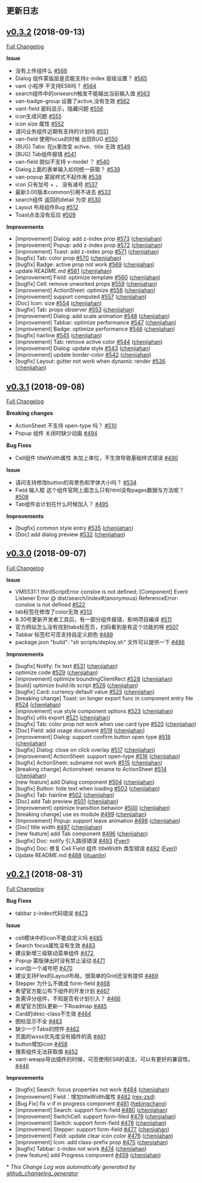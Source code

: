 ## 更新日志

## [v0.3.2](https://github.com/youzan/vant-weapp/tree/v0.3.2) (2018-09-13)
[Full Changelog](https://github.com/youzan/vant-weapp/compare/v0.3.1...v0.3.2)

**Issue**

- 没有上传组件么 [\#568](https://github.com/youzan/vant-weapp/issues/568)
- Dialog 组件蒙版层是否能支持z-index 层级设置？ [\#565](https://github.com/youzan/vant-weapp/issues/565)
- vant 小程序 不支持ES6吗？ [\#564](https://github.com/youzan/vant-weapp/issues/564)
- search组件中的onsearch触发不能输出当前输入值 [\#563](https://github.com/youzan/vant-weapp/issues/563)
- van-badge-group 设置了active,没有生效 [\#562](https://github.com/youzan/vant-weapp/issues/562)
- vant-field 密码显示，隐藏问题 [\#556](https://github.com/youzan/vant-weapp/issues/556)
- icon生成问题 [\#555](https://github.com/youzan/vant-weapp/issues/555)
- icon size 属性 [\#552](https://github.com/youzan/vant-weapp/issues/552)
- 请问业务组件近期有支持的计划吗 [\#551](https://github.com/youzan/vant-weapp/issues/551)
- van-field 使用focus的时候 出现BUG [\#550](https://github.com/youzan/vant-weapp/issues/550)
- \[BUG\] Tabs: 在js里改变 active、title 无效 [\#549](https://github.com/youzan/vant-weapp/issues/549)
- \[BUG\] Tab组件报错 [\#541](https://github.com/youzan/vant-weapp/issues/541)
- van-field 貌似不支持 v-model ？ [\#540](https://github.com/youzan/vant-weapp/issues/540)
- Dialog上面的表单输入如何统一获取？ [\#539](https://github.com/youzan/vant-weapp/issues/539)
- van-popup 蒙层样式不起作用 [\#538](https://github.com/youzan/vant-weapp/issues/538)
- icon 只有加号 +  ，  没有减号 [\#537](https://github.com/youzan/vant-weapp/issues/537)
- 最新3.00版本common引用不进去 [\#533](https://github.com/youzan/vant-weapp/issues/533)
- search组件 返回的detail 为空 [\#530](https://github.com/youzan/vant-weapp/issues/530)
- Layout 布局组件Bug [\#512](https://github.com/youzan/vant-weapp/issues/512)
- Toast点击没有反应 [\#509](https://github.com/youzan/vant-weapp/issues/509)

**Improvements**

- \[improvement\] Dialog: add z-index prop [\#573](https://github.com/youzan/vant-weapp/pull/573) ([chenjiahan](https://github.com/chenjiahan))
- \[improvement\] Popup: add z-index prop [\#572](https://github.com/youzan/vant-weapp/pull/572) ([chenjiahan](https://github.com/chenjiahan))
- \[improvement\] Toast: add z-index prop [\#571](https://github.com/youzan/vant-weapp/pull/571) ([chenjiahan](https://github.com/chenjiahan))
- \[bugfix\] Tab: color prop [\#570](https://github.com/youzan/vant-weapp/pull/570) ([chenjiahan](https://github.com/chenjiahan))
- \[bugfix\] Badge: active prop not work [\#569](https://github.com/youzan/vant-weapp/pull/569) ([chenjiahan](https://github.com/chenjiahan))
- update README.md [\#561](https://github.com/youzan/vant-weapp/pull/561) ([chenjiahan](https://github.com/chenjiahan))
- \[improvement\] Field: optimize template [\#560](https://github.com/youzan/vant-weapp/pull/560) ([chenjiahan](https://github.com/chenjiahan))
- \[bugfix\] Cell: remove unworked props [\#559](https://github.com/youzan/vant-weapp/pull/559) ([chenjiahan](https://github.com/chenjiahan))
- \[improvement\] ActionSheet: optimize [\#558](https://github.com/youzan/vant-weapp/pull/558) ([chenjiahan](https://github.com/chenjiahan))
- \[improvement\] support computed [\#557](https://github.com/youzan/vant-weapp/pull/557) ([chenjiahan](https://github.com/chenjiahan))
- \[Doc\] Icon: size [\#554](https://github.com/youzan/vant-weapp/pull/554) ([chenjiahan](https://github.com/chenjiahan))
- \[bugfix\] Tab: props observer [\#553](https://github.com/youzan/vant-weapp/pull/553) ([chenjiahan](https://github.com/chenjiahan))
- \[improvement\] Dialog: add scale animation [\#548](https://github.com/youzan/vant-weapp/pull/548) ([chenjiahan](https://github.com/chenjiahan))
- \[improvement\] Tabbar: optimize performance [\#547](https://github.com/youzan/vant-weapp/pull/547) ([chenjiahan](https://github.com/chenjiahan))
- \[improvement\] Badge: optimize performance [\#546](https://github.com/youzan/vant-weapp/pull/546) ([chenjiahan](https://github.com/chenjiahan))
- \[bugfix\] hairline [\#545](https://github.com/youzan/vant-weapp/pull/545) ([chenjiahan](https://github.com/chenjiahan))
- \[improvement\] Tab: remove active color [\#544](https://github.com/youzan/vant-weapp/pull/544) ([chenjiahan](https://github.com/chenjiahan))
- \[improvement\] Dialog: update style [\#543](https://github.com/youzan/vant-weapp/pull/543) ([chenjiahan](https://github.com/chenjiahan))
- \[improvement\] update border-color [\#542](https://github.com/youzan/vant-weapp/pull/542) ([chenjiahan](https://github.com/chenjiahan))
- \[bugfix\] Layout: gutter not work when dynamic render [\#536](https://github.com/youzan/vant-weapp/pull/536) ([chenjiahan](https://github.com/chenjiahan))

## [v0.3.1](https://github.com/youzan/vant-weapp/tree/v0.3.1) (2018-09-08)
[Full Changelog](https://github.com/youzan/vant-weapp/compare/v0.3.0...v0.3.1)

**Breaking changes**

- ActionSheet 不支持 open-type 吗？ [\#510](https://github.com/youzan/vant-weapp/issues/510)
- Popup 组件 关闭时缺少动画 [\#494](https://github.com/youzan/vant-weapp/issues/494)

**Bug Fixes**

- Cell组件 titleWidth属性 未加上单位，不生效导致基础样式错误 [\#490](https://github.com/youzan/vant-weapp/issues/490)

**Issue**

- 请问支持修改button的背景色和字体大小吗？ [\#534](https://github.com/youzan/vant-weapp/issues/534)
- Field 输入框 这个组件官网上面怎么只有html没有pages数据与方法呢？ [\#508](https://github.com/youzan/vant-weapp/issues/508)
- Tab组件会计划在什么时候加入？ [\#495](https://github.com/youzan/vant-weapp/issues/495)

**Improvements**

- \[bugfix\] common style entry [\#535](https://github.com/youzan/vant-weapp/pull/535) ([chenjiahan](https://github.com/chenjiahan))
- \[Doc\] add dialog preview [\#532](https://github.com/youzan/vant-weapp/pull/532) ([chenjiahan](https://github.com/chenjiahan))

## [v0.3.0](https://github.com/youzan/vant-weapp/tree/v0.3.0) (2018-09-07)
[Full Changelog](https://github.com/youzan/vant-weapp/compare/v0.2.1...v0.3.0)

**Issue**

- VM5531:1 thirdScriptError consloe is not defined; \[Component\] Event Listener Error @ dist/search/index\#\(anonymous\) ReferenceError: consloe is not defined [\#522](https://github.com/youzan/vant-weapp/issues/522)
- tab标签在修改了color无效 [\#513](https://github.com/youzan/vant-weapp/issues/513)
- 8.30号更新开发者工具后，有一部分组件报错，影响项目编译 [\#511](https://github.com/youzan/vant-weapp/issues/511)
- 官方网站怎么没有找到tabs标签页，扫码看到是有这个功能的呀 [\#507](https://github.com/youzan/vant-weapp/issues/507)
- Tabbar 标签栏可否支持自定义颜色 [\#489](https://github.com/youzan/vant-weapp/issues/489)
- package.json "build": "sh scripts/deploy.sh" 文件可以提供一下 [\#486](https://github.com/youzan/vant-weapp/issues/486)

**Improvements**

- \[bugfix\] Notify: fix text [\#531](https://github.com/youzan/vant-weapp/pull/531) ([chenjiahan](https://github.com/chenjiahan))
- optimize code [\#529](https://github.com/youzan/vant-weapp/pull/529) ([chenjiahan](https://github.com/chenjiahan))
- \[improvement\] optimize boundingClientRect [\#528](https://github.com/youzan/vant-weapp/pull/528) ([chenjiahan](https://github.com/chenjiahan))
- \[build\] optimize build:lib script [\#526](https://github.com/youzan/vant-weapp/pull/526) ([chenjiahan](https://github.com/chenjiahan))
- \[bugfix\] Card: currency default value [\#525](https://github.com/youzan/vant-weapp/pull/525) ([chenjiahan](https://github.com/chenjiahan))
- \[breaking change\] Toast: on longer export func in component entry file [\#524](https://github.com/youzan/vant-weapp/pull/524) ([chenjiahan](https://github.com/chenjiahan))
- \[improvement\] vue style component options [\#523](https://github.com/youzan/vant-weapp/pull/523) ([chenjiahan](https://github.com/chenjiahan))
- \[bugfix\] utils export [\#521](https://github.com/youzan/vant-weapp/pull/521) ([chenjiahan](https://github.com/chenjiahan))
- \[bugfix\] Tab: color prop not work when use card type [\#520](https://github.com/youzan/vant-weapp/pull/520) ([chenjiahan](https://github.com/chenjiahan))
- \[Doc\] Field: add usage document [\#519](https://github.com/youzan/vant-weapp/pull/519) ([chenjiahan](https://github.com/chenjiahan))
- \[improvement\] Dialog: support confirm button open type [\#518](https://github.com/youzan/vant-weapp/pull/518) ([chenjiahan](https://github.com/chenjiahan))
- \[bugfix\] Dialog: close on click overlay [\#517](https://github.com/youzan/vant-weapp/pull/517) ([chenjiahan](https://github.com/chenjiahan))
- \[improvement\] ActionSheet: support open-type [\#516](https://github.com/youzan/vant-weapp/pull/516) ([chenjiahan](https://github.com/chenjiahan))
- \[bugfix\] ActionSheet: subname not work [\#515](https://github.com/youzan/vant-weapp/pull/515) ([chenjiahan](https://github.com/chenjiahan))
- \[breaking change\] Actionsheet: rename to ActionSheet [\#514](https://github.com/youzan/vant-weapp/pull/514) ([chenjiahan](https://github.com/chenjiahan))
- \[new feature\] add Dialog component [\#504](https://github.com/youzan/vant-weapp/pull/504) ([chenjiahan](https://github.com/chenjiahan))
- \[bugfix\] Button: hide text when loading [\#503](https://github.com/youzan/vant-weapp/pull/503) ([chenjiahan](https://github.com/chenjiahan))
- \[bugfix\] Tab: hairline [\#502](https://github.com/youzan/vant-weapp/pull/502) ([chenjiahan](https://github.com/chenjiahan))
- \[Doc\] add Tab preview [\#501](https://github.com/youzan/vant-weapp/pull/501) ([chenjiahan](https://github.com/chenjiahan))
- \[improvement\] optimize transition behavior [\#500](https://github.com/youzan/vant-weapp/pull/500) ([chenjiahan](https://github.com/chenjiahan))
- \[breaking change\] use es module [\#499](https://github.com/youzan/vant-weapp/pull/499) ([chenjiahan](https://github.com/chenjiahan))
- \[Improvement\] Popup: support leave animation [\#498](https://github.com/youzan/vant-weapp/pull/498) ([chenjiahan](https://github.com/chenjiahan))
- \[Doc\] title width [\#497](https://github.com/youzan/vant-weapp/pull/497) ([chenjiahan](https://github.com/chenjiahan))
- \[new feature\] add Tab component [\#496](https://github.com/youzan/vant-weapp/pull/496) ([chenjiahan](https://github.com/chenjiahan))
- \[bugfix\] Doc: notify 引入路径错误 [\#493](https://github.com/youzan/vant-weapp/pull/493) ([Fyerl](https://github.com/Fyerl))
- \[bugfix\] Doc: 修复 Cell Field 组件 titleWidth 类型错误 [\#492](https://github.com/youzan/vant-weapp/pull/492) ([Fyerl](https://github.com/Fyerl))
- Update README.md [\#488](https://github.com/youzan/vant-weapp/pull/488) ([jituanlin](https://github.com/jituanlin))

## [v0.2.1](https://github.com/youzan/vant-weapp/tree/v0.2.1) (2018-08-31)
[Full Changelog](https://github.com/youzan/vant-weapp/compare/v0.2.0...v0.2.1)

**Bug Fixes**

- tabbar z-index代码错误 [\#473](https://github.com/youzan/vant-weapp/issues/473)

**Issue**

- cell模块中的icon不能自定义吗 [\#485](https://github.com/youzan/vant-weapp/issues/485)
- Search focus属性没有生效 [\#483](https://github.com/youzan/vant-weapp/issues/483)
- 建议新增三级联动菜单组件 [\#472](https://github.com/youzan/vant-weapp/issues/472)
- Popup 蒙版弹出时没有禁止滚动 [\#471](https://github.com/youzan/vant-weapp/issues/471)
- icon加一个减号吧 [\#470](https://github.com/youzan/vant-weapp/issues/470)
- 建议支持Flex的Layout布局，很简单的Grid还没有提供 [\#469](https://github.com/youzan/vant-weapp/issues/469)
- Stepper 为什么不做成 form-field [\#468](https://github.com/youzan/vant-weapp/issues/468)
- 希望官方能公布下组件的开发计划 [\#467](https://github.com/youzan/vant-weapp/issues/467)
- 急需评分组件，不知是否有计划引入？ [\#466](https://github.com/youzan/vant-weapp/issues/466)
- 希望官方团队更新一下Roadmap [\#465](https://github.com/youzan/vant-weapp/issues/465)
- Card的desc-class不生效 [\#464](https://github.com/youzan/vant-weapp/issues/464)
- 图标显示不全 [\#463](https://github.com/youzan/vant-weapp/issues/463)
- 缺少一个Tabs的控件 [\#462](https://github.com/youzan/vant-weapp/issues/462)
- 页面的wxss优先度没有插件的高 [\#461](https://github.com/youzan/vant-weapp/issues/461)
- button增加icon [\#458](https://github.com/youzan/vant-weapp/issues/458)
- 搜索组件无法获取值 [\#452](https://github.com/youzan/vant-weapp/issues/452)
- vant-weapp导出插件的时候，可否使用ES6的语法，可以有更好的兼容性。 [\#446](https://github.com/youzan/vant-weapp/issues/446)

**Improvements**

- \[bugfix\] Search: focus properties not work [\#484](https://github.com/youzan/vant-weapp/pull/484) ([chenjiahan](https://github.com/chenjiahan))
- \[improvement\] Field：增加titleWidth属性 [\#482](https://github.com/youzan/vant-weapp/pull/482) ([rex-zsd](https://github.com/rex-zsd))
- \[Bug Fix\] fix v-if in progress component [\#481](https://github.com/youzan/vant-weapp/pull/481) ([hebingchang](https://github.com/hebingchang))
- \[improvement\] Search: support form-field [\#480](https://github.com/youzan/vant-weapp/pull/480) ([chenjiahan](https://github.com/chenjiahan))
- \[improvement\] SwitchCell: support form-filed [\#479](https://github.com/youzan/vant-weapp/pull/479) ([chenjiahan](https://github.com/chenjiahan))
- \[improvement\] Switch: support form-field [\#478](https://github.com/youzan/vant-weapp/pull/478) ([chenjiahan](https://github.com/chenjiahan))
- \[improvement\] Stepper: support form-field [\#477](https://github.com/youzan/vant-weapp/pull/477) ([chenjiahan](https://github.com/chenjiahan))
- \[improvement\] Field: update clear icon color [\#476](https://github.com/youzan/vant-weapp/pull/476) ([chenjiahan](https://github.com/chenjiahan))
- \[improvement\] Icon: add class-prefix prop [\#475](https://github.com/youzan/vant-weapp/pull/475) ([chenjiahan](https://github.com/chenjiahan))
- \[bugfix\] Tabbar: z-index not work [\#474](https://github.com/youzan/vant-weapp/pull/474) ([chenjiahan](https://github.com/chenjiahan))
- \[new feature\] add Progress component [\#459](https://github.com/youzan/vant-weapp/pull/459) ([chenjiahan](https://github.com/chenjiahan))



\* *This Change Log was automatically generated by [github_changelog_generator](https://github.com/skywinder/Github-Changelog-Generator)*